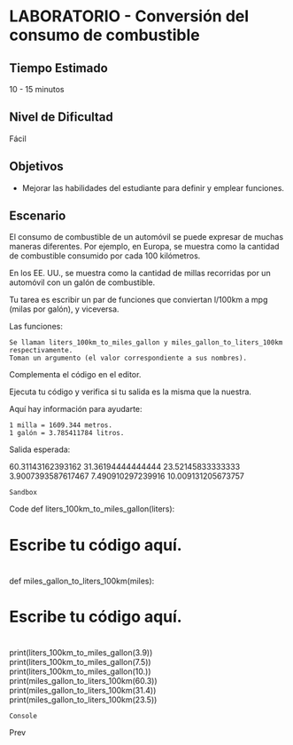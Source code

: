 # LABORATORIO - Conversión del consumo de combustible

## Tiempo Estimado

10 - 15 minutos

## Nivel de Dificultad

Fácil

## Objetivos

* Mejorar las habilidades del estudiante para definir y emplear funciones.

## Escenario

El consumo de combustible de un automóvil se puede expresar de muchas maneras diferentes. Por ejemplo, en Europa, se muestra como la cantidad de combustible consumido por cada 100 kilómetros.

En los EE. UU., se muestra como la cantidad de millas recorridas por un automóvil con un galón de combustible.

Tu tarea es escribir un par de funciones que conviertan l/100km a mpg (milas por galón), y viceversa.

Las funciones:

    Se llaman liters_100km_to_miles_gallon y miles_gallon_to_liters_100km respectivamente.
    Toman un argumento (el valor correspondiente a sus nombres).

Complementa el código en el editor.

Ejecuta tu código y verifica si tu salida es la misma que la nuestra.

Aquí hay información para ayudarte:

    1 milla = 1609.344 metros.
    1 galón = 3.785411784 litros. 

Salida esperada:

60.31143162393162
31.36194444444444
23.52145833333333
3.9007393587617467
7.490910297239916
10.009131205673757

    Sandbox

Code
def liters_100km_to_miles_gallon(liters):
#
# Escribe tu código aquí.
#

def miles_gallon_to_liters_100km(miles):
#
# Escribe tu código aquí.
#

print(liters_100km_to_miles_gallon(3.9))
print(liters_100km_to_miles_gallon(7.5))
print(liters_100km_to_miles_gallon(10.))
print(miles_gallon_to_liters_100km(60.3))
print(miles_gallon_to_liters_100km(31.4))
print(miles_gallon_to_liters_100km(23.5))

    Console

Prev